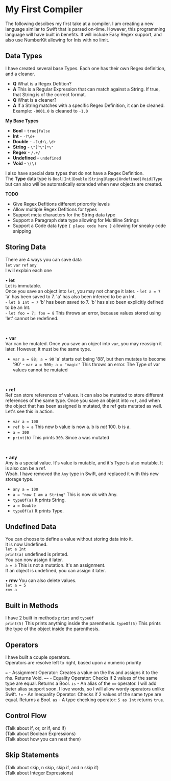 # My First Compiler
The following descibes my first take at a compiler. I am creating a new language similar to Swift that is parsed on-time. However, this programming language will have built in benefits. It will include Easy Regex support, and also use NumberKit allowing for Ints with no limit.


## Data Types
I have created several base Types. Each one has their own Regex definition, and a cleaner.<br>
 - **Q** What is a Regex Defition?<br>
 - **A** This is a Regular Expression that can match against a String. If true, that String is of the correct format.
 - **Q** What is a cleaner?
 - **A** If a String matches with a specific Regex Definition, it can be cleaned. Example: `-0001.0` is cleaned to `-1.0`
 
**My Base Types**
 - **Bool** - `true|false`
 - **Int** - `-?\d+`
 - **Double** - `-?\d+\.\d+`
 - **String** - `\"[^\"]*\"`
 - **Regex** - `/.+/`
 - **Undefined** - `undefined`
 - **Void** - `\(\)`
 
I also have special data types that do not have a Regex Definition.<br>
The **Type** data type is `Bool|Int|Double|String|Regex|Undefined|Void|Type` but can also will be automatically extended when new objects are created.

**TODO**
 - Give Regex Defitions different priorority levels
 - Allow multiple Regex Defitions for types
 - Support meta characters for the String data type
 - Support a Paragraph data type allowing for Multiline Strings
 - Support a Code data type `{ place code here }` allowing for sneaky code snipping

## Storing Data
There are 4 ways you can save data<br>
`let` `var` `ref` `any`<br>
I will explain each one

• **let**<br>
Let is immutable.<br>
Once you save an object into `let`, you may not change it later.
 - `let a = 7` 'a' has been saved to 7. 'a' has also been inferred to be an Int.<br>
 - `let b Int = 7` 'b' has been saved to 7. 'b' has also been explicitly defined to be an Int.<br>
 - `let foo = 7; foo = 8` This throws an error, because values stored using 'let' cannot be redefined.

<br>

• **var**<br>
Var can be mutated.
Once you save an object into `var`, you may reassign it later. However, it must be the same type.
 - `var a = 88; a = 90` 'a' starts out being '88', but then mutates to become '90'
 - `var a = 500; a = "magic"` This throws an error. The Type of var values cannot be mutated

<br>

• **ref**<br>
Ref can store references of values. It can also be mutated to store different references of the same type.
Once you save an object into `ref`, and when the object that has been assigned is mutated, the ref gets mutated as well.<br>
Let's see this in action.

 - `var a = 100`
 - `ref b = a` This new b value is now a. b is *not* 100. b is a.
 - `a = 300`
 - `print(b)` This prints `300`. Since a was mutated

<br>

• **any**<br>
Any is a special value. It's value is mutable, and it's Type is also mutable. It is also can be a ref.<br>
Woah.
I have removed the `Any` type in Swift, and replaced it with this new storage type.

 - `any a = 100`
 - `a = "now I am a String"` This is now ok with Any.
 - `typeOf(a)` It prints String.
 - `a = Double`
 - `typeOf(a)` It prints Type.
 

## Undefined Data
You can choose to define a value without storing data into it.<br>
It is now Undefined.<br>
`let a Int`<br>
`print(a)` undefined is printed.<br>
You can now assign it later.<br>
`a = 5`
This is not a mutation. It's an assignment.<br>
If an object is undefined, you can assign it later.

• **rmv**
You can also delete values.<br>
`let a = 5`<br>
`rmv a `

## Built in Methods
I have 2 built in methods `print` and `typeOf`<br>
`print(5)` This prints anything inside the parenthesis.
`typeOf(5)` This prints the type of the object inside the parenthesis.

## Operators
I have built a couple operators.<br>
Operators are resolve left to right, based upon a numeric priority

`=` - Assignment Operator: Creates a value on the lhs and assigns it to the rhs. Returns Void.
`==` - Equality Operator: Checks if 2 values of the same type are equal. Returns a Bool.
`is` - An alias of the `==` operator. I will add beter alias support soon. I love words, so I will allow wordy operators unlike Swift.
`!=` - An Inequality Operator: Checks if 2 values of the same type are equal. Returns a Bool.
`as` - A type checking operator: `5 as Int` returns `true`.

## Control Flow
(Talk about if, or, or if, end if)<br>(Talk about Boolean Expressions)<br>(Talk about how you can nest them)

## Skip Statements
(Talk about skip, n skip, skip if, and n skip if)<br>(Talk about Integer Expressions)
